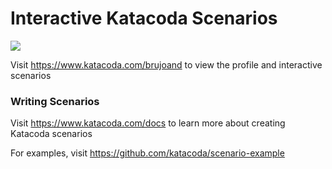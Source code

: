 # Interactive Katacoda Scenarios

[![](http://shields.katacoda.com/katacoda/brujoand/count.svg)](https://www.katacoda.com/brujoand "Get your profile on Katacoda.com")

Visit https://www.katacoda.com/brujoand to view the profile and interactive scenarios

### Writing Scenarios
Visit https://www.katacoda.com/docs to learn more about creating Katacoda scenarios

For examples, visit https://github.com/katacoda/scenario-example
